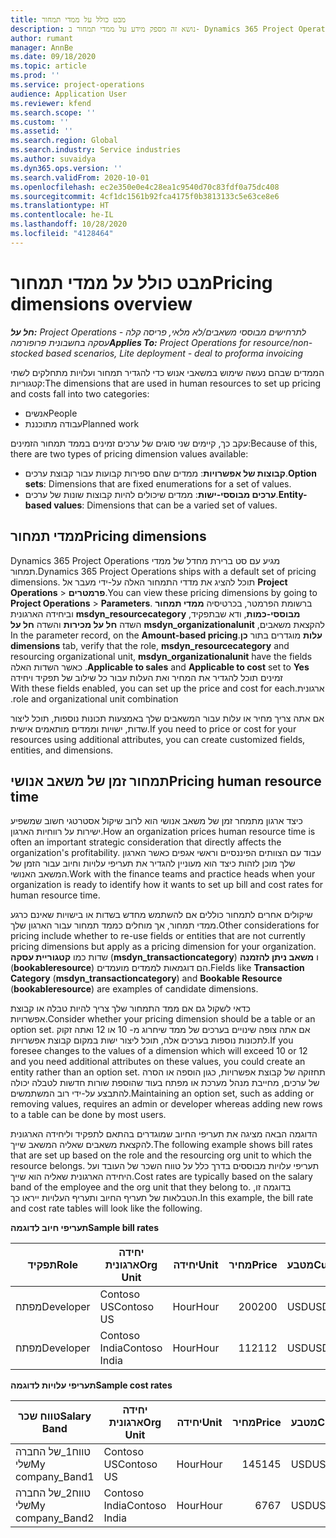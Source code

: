 ```yaml
---
title: מבט כולל על ממדי תמחור
description: נושא זה מספק מידע על ממדי תמחור ב- Dynamics 365 Project Operations.
author: rumant
manager: AnnBe
ms.date: 09/18/2020
ms.topic: article
ms.prod: ''
ms.service: project-operations
audience: Application User
ms.reviewer: kfend
ms.search.scope: ''
ms.custom: ''
ms.assetid: ''
ms.search.region: Global
ms.search.industry: Service industries
ms.author: suvaidya
ms.dyn365.ops.version: ''
ms.search.validFrom: 2020-10-01
ms.openlocfilehash: ec2e350e0e4c28ea1c9540d70c83fdf0a75dc408
ms.sourcegitcommit: 4cf1dc1561b92fca4175f0b3813133c5e63ce8e6
ms.translationtype: HT
ms.contentlocale: he-IL
ms.lasthandoff: 10/28/2020
ms.locfileid: "4128464"
---
```

# <a name="pricing-dimensions-overview"></a><span data-ttu-id="ba061-103">מבט כולל על ממדי תמחור</span><span class="sxs-lookup"><span data-stu-id="ba061-103">Pricing dimensions overview</span></span>

<span data-ttu-id="ba061-104">_**חל על:** Project Operations לתרחישים מבוססי משאבים/לא מלאי, פריסה קלה - עסקה בחשבונית פרופורמה_</span><span class="sxs-lookup"><span data-stu-id="ba061-104">_**Applies To:** Project Operations for resource/non-stocked based scenarios, Lite deployment - deal to proforma invoicing_</span></span>

<span data-ttu-id="ba061-105">הממדים שבהם נעשה שימוש במשאבי אנוש כדי להגדיר תמחור ועלויות מתחלקים לשתי קטגוריות:</span><span class="sxs-lookup"><span data-stu-id="ba061-105">The dimensions that are used in human resources to set up pricing and costs fall into two categories:</span></span>

- <span data-ttu-id="ba061-106">אנשים</span><span class="sxs-lookup"><span data-stu-id="ba061-106">People</span></span>
- <span data-ttu-id="ba061-107">עבודה מתוכננת</span><span class="sxs-lookup"><span data-stu-id="ba061-107">Planned work</span></span>

<span data-ttu-id="ba061-108">עקב כך, קיימים שני סוגים של ערכים זמינים בממד תמחור הזמינים:</span><span class="sxs-lookup"><span data-stu-id="ba061-108">Because of this, there are two types of pricing dimension values available:</span></span>

- <span data-ttu-id="ba061-109">**קבוצות של אפשרויות**: ממדים שהם ספירות קבועות עבור קבוצת ערכים.</span><span class="sxs-lookup"><span data-stu-id="ba061-109">**Option sets**: Dimensions that are fixed enumerations for a set of values.</span></span>
- <span data-ttu-id="ba061-110">**ערכים מבוססי-ישות**: ממדים שיכולים להיות קבוצות שונות של ערכים.</span><span class="sxs-lookup"><span data-stu-id="ba061-110">**Entity-based values**: Dimensions that can be a varied set of values.</span></span>

## <a name="pricing-dimensions"></a><span data-ttu-id="ba061-111">ממדי תמחור</span><span class="sxs-lookup"><span data-stu-id="ba061-111">Pricing dimensions</span></span>

<span data-ttu-id="ba061-112">Dynamics 365 Project Operations מגיע עם סט ברירת מחדל של ממדי תמחור.</span><span class="sxs-lookup"><span data-stu-id="ba061-112">Dynamics 365 Project Operations ships with a default set of pricing dimensions.</span></span> <span data-ttu-id="ba061-113">תוכל להציג את מדדי התמחור האלה על-ידי מעבר אל **Project Operations** > **פרמטרים**.</span><span class="sxs-lookup"><span data-stu-id="ba061-113">You can view these pricing dimensions by going to **Project Operations** > **Parameters**.</span></span> <span data-ttu-id="ba061-114">ברשומת הפרמטר, בכרטיסיה **‬‏‫ממדי תמחור מבוססי-כמות**, ודא שבתפקיד, **msdyn_resourcecategory** וביחידה הארגונית להקצאת משאבים, **msdyn_organizationalunit** השדה **‏‫חל על מכירות‬** והשדה **‏‫חל על עלות‬** מוגדרים בתור **כן**.</span><span class="sxs-lookup"><span data-stu-id="ba061-114">In the parameter record, on the **Amount-based pricing dimensions** tab, verify that the role, **msdyn_resourcecategory** and resourcing organizational unit, **msdyn_organizationalunit** have the fields **Applicable to sales** and **Applicable to cost** set to **Yes**.</span></span> <span data-ttu-id="ba061-115">כאשר השדות האלה זמינים תוכל להגדיר את המחיר ואת העלות עבור כל שילוב של תפקיד ויחידה ארגונית.</span><span class="sxs-lookup"><span data-stu-id="ba061-115">With these fields enabled, you can set up the price and cost for each role and organizational unit combination.</span></span>

<span data-ttu-id="ba061-116">אם אתה צריך מחיר או עלות עבור המשאבים שלך באמצעות תכונות נוספות, תוכל ליצור שדות, ישויות וממדים מותאמים אישית.</span><span class="sxs-lookup"><span data-stu-id="ba061-116">If you need to price or cost for your resources using additional attributes, you can create customized fields, entities, and dimensions.</span></span>

## <a name="pricing-human-resource-time"></a><span data-ttu-id="ba061-117">תמחור זמן של משאב אנושי</span><span class="sxs-lookup"><span data-stu-id="ba061-117">Pricing human resource time</span></span>
<span data-ttu-id="ba061-118">כיצד ארגון מתמחר זמן של משאב אנושי הוא לרוב שיקול אסטרטגי חשוב שמשפיע ישירות על רווחיות הארגון.</span><span class="sxs-lookup"><span data-stu-id="ba061-118">How an organization prices human resource time is often an important strategic consideration that directly affects the organization's profitability.</span></span> <span data-ttu-id="ba061-119">עבוד עם הצוותים הפיננסיים וראשי אגפים כאשר הארגון שלך מוכן לזהות כיצד הוא מעוניין להגדיר את תעריפי עלויות וחיוב עבור הזמן של המשאב האנושי.</span><span class="sxs-lookup"><span data-stu-id="ba061-119">Work with the finance teams and practice heads when your organization is ready to identify how it wants to set up bill and cost rates for human resource time.</span></span>

<span data-ttu-id="ba061-120">שיקולים אחרים לתמחור כוללים אם להשתמש מחדש בשדות או בישויות שאינם כרגע ממדי תמחור, אך מוחלים כממד תמחור עבור הארגון שלך.</span><span class="sxs-lookup"><span data-stu-id="ba061-120">Other considerations for pricing include whether to re-use fields or entities that are not currently pricing dimensions but apply as a pricing dimension for your organization.</span></span> <span data-ttu-id="ba061-121">שדות כמו **קטגוריית עסקה** (**msdyn_transactioncategory**) ו **משאב ניתן להזמנה** (**bookableresource**) הם דוגמאות לממדים מועמדים.</span><span class="sxs-lookup"><span data-stu-id="ba061-121">Fields like **Transaction Category** (**msdyn_transactioncategory**) and **Bookable Resource** (**bookableresource**) are examples of candidate dimensions.</span></span> 

<span data-ttu-id="ba061-122">כדאי לשקול גם אם ממד התמחור שלך צריך להיות טבלה או קבוצת אפשרויות.</span><span class="sxs-lookup"><span data-stu-id="ba061-122">Consider whether your pricing dimension should be a table or an option set.</span></span> <span data-ttu-id="ba061-123">אם אתה צופה שינויים בערכים של ממד שיחרוג מ- 10 או 12 ואתה זקוק לתכונות נוספות בערכים אלה, תוכל ליצור ישות במקום קבוצת אפשרויות.</span><span class="sxs-lookup"><span data-stu-id="ba061-123">If you foresee changes to the values of a dimension which will exceed 10 or 12 and you need additional attributes on these values, you could create an entity rather than an option set.</span></span> <span data-ttu-id="ba061-124">תחזוקה של קבוצת אפשרויות, כגון הוספה או הסרה של ערכים, מחייבת מנהל מערכת או מפתח בעוד שהוספת שורות חדשות לטבלה יכולה להתבצע על-ידי רוב המשתמשים.</span><span class="sxs-lookup"><span data-stu-id="ba061-124">Maintaining an option set, such as adding or removing values, requires an admin or developer whereas adding new rows to a table can be done by most users.</span></span>

<span data-ttu-id="ba061-125">הדוגמה הבאה מציגה את תעריפי החיוב שמוגדרים בהתאם לתפקיד וליחידה הארגונית להקצאת משאבים שאליה המשאב שייך.</span><span class="sxs-lookup"><span data-stu-id="ba061-125">The following example shows bill rates that are set up based on the role and the resourcing org unit to which the resource belongs.</span></span> <span data-ttu-id="ba061-126">תעריפי עלויות מבוססים בדרך כלל על טווח השכר של העובד ועל היחידה הארגונית שאליה הוא שייך.</span><span class="sxs-lookup"><span data-stu-id="ba061-126">Cost rates are typically based on the salary band of the employee and the org unit that they belong to.</span></span> <span data-ttu-id="ba061-127">בדוגמה זו, הטבלאות של תעריף החיוב ותעריף העלויות ייראו כך.</span><span class="sxs-lookup"><span data-stu-id="ba061-127">In this example, the bill rate and cost rate tables will look like the following.</span></span>

<span data-ttu-id="ba061-128">**תעריפי חיוב לדוגמה**</span><span class="sxs-lookup"><span data-stu-id="ba061-128">**Sample bill rates**</span></span>

| <span data-ttu-id="ba061-129">תפקיד</span><span class="sxs-lookup"><span data-stu-id="ba061-129">Role</span></span>        | <span data-ttu-id="ba061-130">יחידה ארגונית</span><span class="sxs-lookup"><span data-stu-id="ba061-130">Org Unit</span></span>    |<span data-ttu-id="ba061-131">יחידה</span><span class="sxs-lookup"><span data-stu-id="ba061-131">Unit</span></span>      |<span data-ttu-id="ba061-132">מחיר</span><span class="sxs-lookup"><span data-stu-id="ba061-132">Price</span></span>      |<span data-ttu-id="ba061-133">מטבע</span><span class="sxs-lookup"><span data-stu-id="ba061-133">Currency</span></span>  |
| ------------|-------------|----------|----------:|----------|
| <span data-ttu-id="ba061-134">מפתח</span><span class="sxs-lookup"><span data-stu-id="ba061-134">Developer</span></span>   | <span data-ttu-id="ba061-135">Contoso US</span><span class="sxs-lookup"><span data-stu-id="ba061-135">Contoso US</span></span>  |<span data-ttu-id="ba061-136">Hour</span><span class="sxs-lookup"><span data-stu-id="ba061-136">Hour</span></span> | <span data-ttu-id="ba061-137">200</span><span class="sxs-lookup"><span data-stu-id="ba061-137">200</span></span>|<span data-ttu-id="ba061-138">USD</span><span class="sxs-lookup"><span data-stu-id="ba061-138">USD</span></span>     |
| <span data-ttu-id="ba061-139">מפתח</span><span class="sxs-lookup"><span data-stu-id="ba061-139">Developer</span></span>   | <span data-ttu-id="ba061-140">Contoso India</span><span class="sxs-lookup"><span data-stu-id="ba061-140">Contoso India</span></span> |<span data-ttu-id="ba061-141">Hour</span><span class="sxs-lookup"><span data-stu-id="ba061-141">Hour</span></span>|   <span data-ttu-id="ba061-142">112</span><span class="sxs-lookup"><span data-stu-id="ba061-142">112</span></span>|<span data-ttu-id="ba061-143">USD</span><span class="sxs-lookup"><span data-stu-id="ba061-143">USD</span></span>     |


<span data-ttu-id="ba061-144">**תעריפי עלויות לדוגמה**</span><span class="sxs-lookup"><span data-stu-id="ba061-144">**Sample cost rates**</span></span>

| <span data-ttu-id="ba061-145">טווח שכר</span><span class="sxs-lookup"><span data-stu-id="ba061-145">Salary Band</span></span>     | <span data-ttu-id="ba061-146">יחידה ארגונית</span><span class="sxs-lookup"><span data-stu-id="ba061-146">Org Unit</span></span>    |<span data-ttu-id="ba061-147">יחידה</span><span class="sxs-lookup"><span data-stu-id="ba061-147">Unit</span></span>      |<span data-ttu-id="ba061-148">מחיר</span><span class="sxs-lookup"><span data-stu-id="ba061-148">Price</span></span>      |<span data-ttu-id="ba061-149">מטבע</span><span class="sxs-lookup"><span data-stu-id="ba061-149">Currency</span></span>  |
| ----------------|-------------|----------|----------:|----------|
| <span data-ttu-id="ba061-150">טווח1_של החברה שלי</span><span class="sxs-lookup"><span data-stu-id="ba061-150">My company_Band1</span></span> | <span data-ttu-id="ba061-151">Contoso US</span><span class="sxs-lookup"><span data-stu-id="ba061-151">Contoso US</span></span>  |<span data-ttu-id="ba061-152">Hour</span><span class="sxs-lookup"><span data-stu-id="ba061-152">Hour</span></span> | <span data-ttu-id="ba061-153">145</span><span class="sxs-lookup"><span data-stu-id="ba061-153">145</span></span>|<span data-ttu-id="ba061-154">USD</span><span class="sxs-lookup"><span data-stu-id="ba061-154">USD</span></span>     |
| <span data-ttu-id="ba061-155">טווח2_של החברה שלי</span><span class="sxs-lookup"><span data-stu-id="ba061-155">My company_Band2</span></span> | <span data-ttu-id="ba061-156">Contoso India</span><span class="sxs-lookup"><span data-stu-id="ba061-156">Contoso India</span></span> |<span data-ttu-id="ba061-157">Hour</span><span class="sxs-lookup"><span data-stu-id="ba061-157">Hour</span></span>|   <span data-ttu-id="ba061-158">67</span><span class="sxs-lookup"><span data-stu-id="ba061-158">67</span></span>|<span data-ttu-id="ba061-159">USD</span><span class="sxs-lookup"><span data-stu-id="ba061-159">USD</span></span>     |
